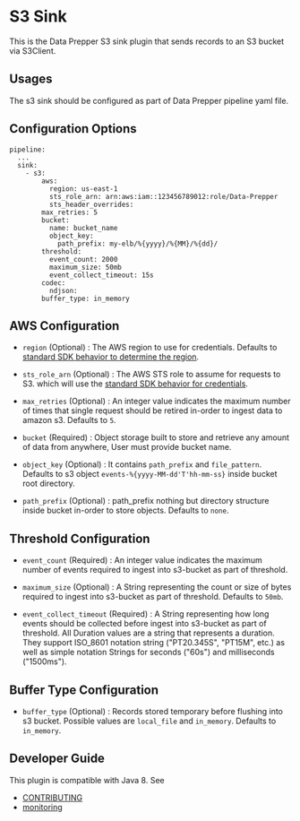 # S3 Sink

This is the Data Prepper S3 sink plugin that sends records to an S3 bucket via S3Client.

## Usages

The s3 sink should be configured as part of Data Prepper pipeline yaml file.

## Configuration Options

```
pipeline:
  ...
  sink:
    - s3:
        aws:
          region: us-east-1
          sts_role_arn: arn:aws:iam::123456789012:role/Data-Prepper
          sts_header_overrides:
        max_retries: 5
        bucket:
          name: bucket_name
          object_key:
            path_prefix: my-elb/%{yyyy}/%{MM}/%{dd}/
        threshold:
          event_count: 2000
          maximum_size: 50mb
          event_collect_timeout: 15s
        codec:
          ndjson:
        buffer_type: in_memory
```

## AWS Configuration

- `region` (Optional) : The AWS region to use for credentials. Defaults to [standard SDK behavior to determine the region](https://docs.aws.amazon.com/sdk-for-java/latest/developer-guide/region-selection.html).

- `sts_role_arn` (Optional) : The AWS STS role to assume for requests to S3. which will use the [standard SDK behavior for credentials](https://docs.aws.amazon.com/sdk-for-java/latest/developer-guide/credentials.html). 

- `max_retries` (Optional) : An integer value indicates the maximum number of times that single request should be retired in-order to ingest data to amazon s3. Defaults to `5`.

- `bucket` (Required) : Object storage built to store and retrieve any amount of data from anywhere, User must provide bucket name.

- `object_key` (Optional) : It contains `path_prefix` and `file_pattern`. Defaults to s3 object `events-%{yyyy-MM-dd'T'hh-mm-ss}` inside bucket root directory.

- `path_prefix` (Optional) : path_prefix nothing but directory structure inside bucket in-order to store objects. Defaults to `none`.

## Threshold Configuration

- `event_count` (Required) : An integer value indicates the maximum number of events required to ingest into s3-bucket as part of threshold.

- `maximum_size` (Optional) : A String representing the count or size of bytes required to ingest into s3-bucket as part of threshold. Defaults to `50mb`.

- `event_collect_timeout` (Required) : A String representing how long events should be collected before ingest into s3-bucket as part of threshold. All Duration values are a string that represents a duration. They support ISO_8601 notation string ("PT20.345S", "PT15M", etc.) as well as simple notation Strings for seconds ("60s") and milliseconds ("1500ms").

## Buffer Type Configuration

- `buffer_type` (Optional) : Records stored temporary before flushing into s3 bucket. Possible values are `local_file` and `in_memory`. Defaults to `in_memory`.


## Developer Guide

This plugin is compatible with Java 8. See

- [CONTRIBUTING](https://github.com/opensearch-project/data-prepper/blob/main/CONTRIBUTING.md)
- [monitoring](https://github.com/opensearch-project/data-prepper/blob/main/docs/monitoring.md)
